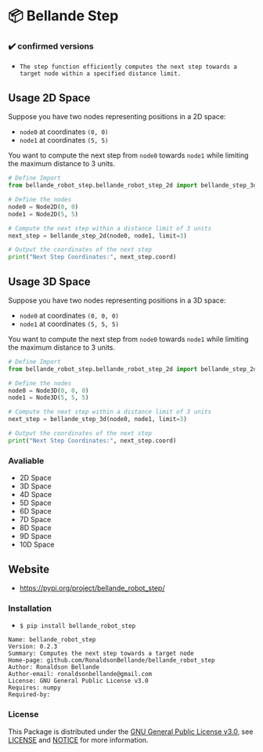 # 📦 Bellande Step

### ✔️ confirmed versions
- `The step function efficiently computes the next step towards a target node within a specified distance limit.`

## Usage 2D Space

Suppose you have two nodes representing positions in a 2D space:
- `node0` at coordinates `(0, 0)`
- `node1` at coordinates `(5, 5)`

You want to compute the next step from `node0` towards `node1` while limiting the maximum distance to 3 units.

```python
# Define Import 
from bellande_robot_step.bellande_robot_step_2d import bellande_step_3d, Node3D

# Define the nodes
node0 = Node2D(0, 0)
node1 = Node2D(5, 5)

# Compute the next step within a distance limit of 3 units
next_step = bellande_step_2d(node0, node1, limit=3)

# Output the coordinates of the next step
print("Next Step Coordinates:", next_step.coord) 
```

## Usage 3D Space

Suppose you have two nodes representing positions in a 3D space:
- `node0` at coordinates `(0, 0, 0)`
- `node1` at coordinates `(5, 5, 5)`

You want to compute the next step from `node0` towards `node1` while limiting the maximum distance to 3 units.

```python
# Define Import 
from bellande_robot_step.bellande_robot_step_2d import bellande_step_2d, Node2D 

# Define the nodes
node0 = Node3D(0, 0, 0)
node1 = Node3D(5, 5, 5)

# Compute the next step within a distance limit of 3 units
next_step = bellande_step_3d(node0, node1, limit=3)

# Output the coordinates of the next step
print("Next Step Coordinates:", next_step.coord)
```

### Avaliable
- 2D Space
- 3D Space
- 4D Space
- 5D Space
- 6D Space
- 7D Space
- 8D Space
- 9D Space
- 10D Space


## Website
- https://pypi.org/project/bellande_robot_step/

### Installation
- `$ pip install bellande_robot_step`

```
Name: bellande_robot_step
Version: 0.2.3
Summary: Computes the next step towards a target node
Home-page: github.com/RonaldsonBellande/bellande_robot_step
Author: Ronaldson Bellande
Author-email: ronaldsonbellande@gmail.com
License: GNU General Public License v3.0
Requires: numpy
Required-by:
```

### License
This Package is distributed under the [GNU General Public License v3.0](https://www.gnu.org/licenses/gpl-3.0.en.html), see [LICENSE](https://github.com/RonaldsonBellande/bellande_robot_step/blob/main/LICENSE) and [NOTICE](https://github.com/RonaldsonBellande/bellande_robot_step/blob/main/LICENSE) for more information.

